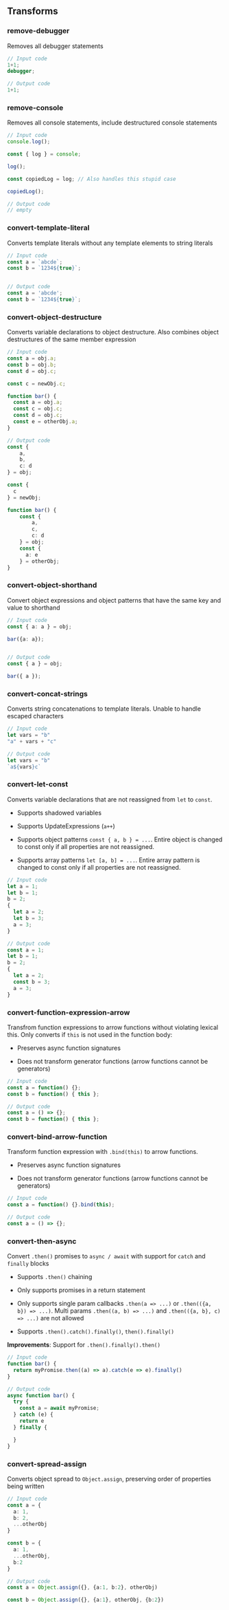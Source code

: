 ## Transforms

### remove-debugger

Removes all debugger statements


```ts
// Input code
1+1;
debugger;

// Output code
1+1;
```
### remove-console

Removes all console statements, include destructured console statements

```ts
// Input code
console.log();

const { log } = console;

log();

const copiedLog = log; // Also handles this stupid case

copiedLog();

// Output code
// empty
```

### convert-template-literal

Converts template literals without any template elements to string literals

```ts
// Input code
const a = `abcde`;
const b = `1234${true}`;


// Output code
const a = 'abcde';
const b = `1234${true}`;

```

### convert-object-destructure

Converts variable declarations to object destructure. Also combines object destructures of the same member expression

```ts
// Input code
const a = obj.a;
const b = obj.b;
const d = obj.c;

const c = newObj.c;

function bar() {
  const a = obj.a;
  const c = obj.c;
  const d = obj.c;
  const e = otherObj.a;
}

// Output code
const {
    a,
    b,
    c: d
} = obj;

const {
  c
} = newObj;

function bar() {
    const {
        a,
        c,
        c: d
    } = obj;
    const {
      a: e
    } = otherObj;
}
```

### convert-object-shorthand

Convert object expressions and object patterns that have the same key and value to shorthand

```ts
// Input code
const { a: a } = obj;

bar({a: a});


// Output code
const { a } = obj;

bar({ a });

```

### convert-concat-strings

Converts string concatenations to template literals. Unable to handle escaped characters

```ts
// Input code
let vars = "b"
"a" + vars + "c"

// Output code
let vars = "b"
`a${vars}c`

```

### convert-let-const

Converts variable declarations that are not reassigned from `let` to `const`. 

- Supports shadowed variables

- Supports UpdateExpressions (`a++`)

- Supports object patterns `const { a, b } = ...`. Entire object is changed to const only if all properties are not reassigned.

- Supports array patterns `let [a, b] = ...`. Entire array pattern is changed to const only if all properties are not reassigned.

```ts
// Input code
let a = 1;
let b = 1;
b = 2;
{
  let a = 2;
  let b = 3;
  a = 3;
}

// Output code
const a = 1;
let b = 1;
b = 2;
{
  let a = 2;
  const b = 3;
  a = 3;
}

```

### convert-function-expression-arrow

Transfrom function expressions to arrow functions without violating lexical this. Only converts if `this` is not used in the function body:

- Preserves async function signatures

- Does not transform generator functions (arrow functions cannot be generators)

```ts
// Input code
const a = function() {};
const b = function() { this };

// Output code
const a = () => {};
const b = function() { this };
```

### convert-bind-arrow-function

Transform function expression with `.bind(this)` to arrow functions.

- Preserves async function signatures

- Does not transform generator functions (arrow functions cannot be generators)

```ts
// Input code
const a = function() {}.bind(this);

// Output code
const a = () => {};

```
### convert-then-async

Convert `.then()` promises to `async / await` with support for `catch` and `finally` blocks

- Supports `.then()` chaining

- Only supports promises in a return statement

- Only supports single param callbacks `.then(a => ...)` or `.then(({a, b}) => ...)`. Multi params `.then((a, b) => ...)` and `.then(({a, b}, c) => ...)` are not allowed

- Supports `.then().catch().finally()`, `then().finally()`

**Improvements**: Support for `.then().finally().then()` 

```ts
// Input code
function bar() {
  return myPromise.then((a) => a).catch(e => e).finally()
}

// Output code
async function bar() {
  try {
    const a = await myPromise;
  } catch (e) {
    return e
  } finally {

  }
}

```
### convert-spread-assign

Converts object spread to `Object.assign`, preserving order of properties being written

```ts
// Input code
const a = {
  a: 1,
  b: 2,
  ...otherObj
}

const b = {
  a: 1,
  ...otherObj,
  b:2
}

// Output code
const a = Object.assign({}, {a:1, b:2}, otherObj)

const b = Object.assign({}, {a:1}, otherObj, {b:2})

```
